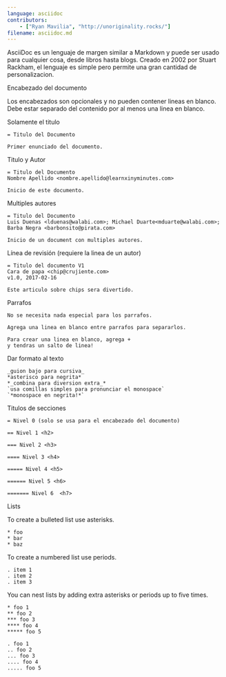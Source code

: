 ---language: asciidoccontributors:    - ["Ryan Mavilia", "http://unoriginality.rocks/"]filename: asciidoc.md---AsciiDoc es un lenguaje de margen similar a Markdown y puede ser usado para cualquier cosa, desde libros hasta blogs. Creado en 2002 por Stuart Rackham, el lenguaje es simple pero permite una gran cantidad de personalizacion.Encabezado del documentoLos encabezados son opcionales y no pueden contener lineas en blanco. Debe estar separado del contenido por al menos una linea en blanco.Solamente el titulo```= Titulo del DocumentoPrimer enunciado del documento.```Titulo y Autor```= Titulo del DocumentoNombre Apellido <nombre.apellido@learnxinyminutes.com>Inicio de este documento.```Multiples autores```= Titulo del DocumentoLuis Duenas <lduenas@walabi.com>; Michael Duarte<mduarte@walabi.com>; Barba Negra <barbonsito@pirata.com>Inicio de un document con multiples autores.```Línea de revisión (requiere la linea de un autor)```= Titulo del documento V1Cara de papa <chip@crujiente.com>v1.0, 2017-02-16Este articulo sobre chips sera divertido.```Parrafos```No se necesita nada especial para los parrafos.Agrega una linea en blanco entre parrafos para separarlos.Para crear una linea en blanco, agrega +y tendras un salto de linea!```Dar formato al texto```_guion bajo para cursiva_*asterisco para negrita**_combina para diversion extra_*`usa comillas simples para pronunciar el monospace``*monospace en negrita!*````Titulos de secciones```= Nivel 0 (solo se usa para el encabezado del documento)== Nivel 1 <h2>=== Nivel 2 <h3>==== Nivel 3 <h4>===== Nivel 4 <h5>====== Nivel 5 <h6>======= Nivel 6  <h7>```ListsTo create a bulleted list use asterisks.```* foo* bar* baz```To create a numbered list use periods.```. item 1. item 2. item 3```You can nest lists by adding extra asterisks or periods up to five times.```* foo 1** foo 2*** foo 3**** foo 4***** foo 5. foo 1.. foo 2... foo 3.... foo 4..... foo 5```
